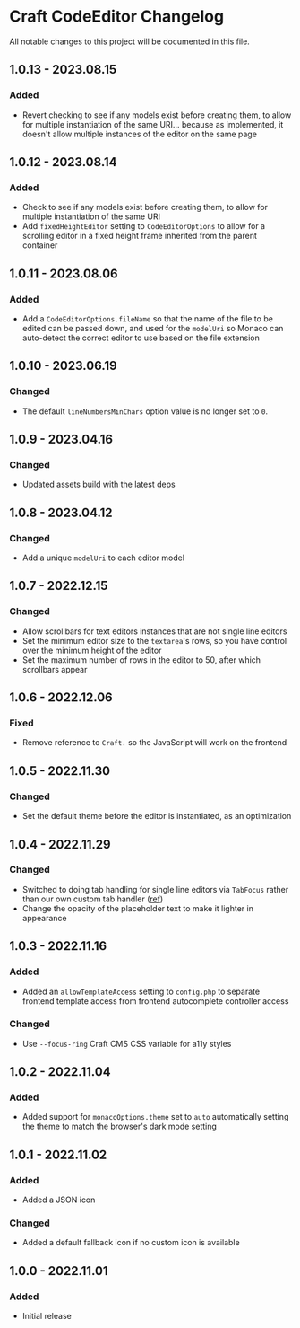 # Craft CodeEditor Changelog

All notable changes to this project will be documented in this file.

## 1.0.13 - 2023.08.15
### Added
* Revert checking to see if any models exist before creating them, to allow for multiple instantiation of the same URI... because as implemented, it doesn't allow multiple instances of the editor on the same page

## 1.0.12 - 2023.08.14
### Added
* Check to see if any models exist before creating them, to allow for multiple instantiation of the same URI
* Add `fixedHeightEditor` setting to `CodeEditorOptions` to allow for a scrolling editor in a fixed height frame inherited from the parent container

## 1.0.11 - 2023.08.06
### Added
* Add a `CodeEditorOptions.fileName` so that the name of the file to be edited can be passed down, and used for the `modelUri` so Monaco can auto-detect the correct editor to use based on the file extension

## 1.0.10 - 2023.06.19
### Changed
* The default `lineNumbersMinChars` option value is no longer set to `0`.

## 1.0.9 - 2023.04.16
### Changed
* Updated assets build with the latest deps

## 1.0.8 - 2023.04.12
### Changed
* Add a unique `modelUri` to each editor model

## 1.0.7 - 2022.12.15
### Changed
* Allow scrollbars for text editors instances that are not single line editors
* Set the minimum editor size to the `textarea`'s rows, so you have control over the minimum height of the editor
* Set the maximum number of rows in the editor to 50, after which scrollbars appear

## 1.0.6 - 2022.12.06
### Fixed
* Remove reference to `Craft.` so the JavaScript will work on the frontend

## 1.0.5 - 2022.11.30
### Changed
* Set the default theme before the editor is instantiated, as an optimization

## 1.0.4 - 2022.11.29
### Changed
* Switched to doing tab handling for single line editors via `TabFocus` rather than our own custom tab handler ([ref](https://stackoverflow.com/questions/74202202/how-to-programatically-set-tabfocusmode-in-monaco-editor/74598917#74598917))
* Change the opacity of the placeholder text to make it lighter in appearance

## 1.0.3 - 2022.11.16
### Added
* Added an `allowTemplateAccess` setting to `config.php` to separate frontend template access from frontend autocomplete controller access

### Changed
* Use `--focus-ring` Craft CMS CSS variable for a11y styles

## 1.0.2 - 2022.11.04
### Added
* Added support for `monacoOptions.theme` set to `auto` automatically setting the theme to match the browser's dark mode setting

## 1.0.1 - 2022.11.02
### Added
* Added a JSON icon

### Changed
* Added a default fallback icon if no custom icon is available

## 1.0.0 - 2022.11.01
### Added
* Initial release
